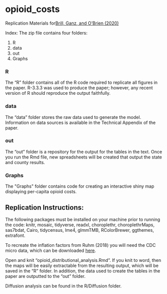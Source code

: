 # opioid_costs

Replication Materials for[Brill, Ganz, and O'Brien (2020)](https://www.aei.org/research-products/report/the-economic-cost-and-spatial-diffusion-of-the-opioid-crisis-2009-18/)

Index:
The zip file contains four folders:
1.	R
2.	data
3.	out
4.	Graphs

### R
The “R” folder contains all of the R code required to replicate all figures in the paper. R-3.3.3 was used to produce the paper; however, any recent version of R should reproduce the output faithfully.

### data
The “data” folder stores the raw data used to generate the model. Information on data sources is available in the Technical Appendix of the paper.

### out
The “out” folder is a repository for the output for the tables in the text. Once you run the Rmd file, new spreadsheets will be created that output the state and county results.

### Graphs
The "Graphs" folder contains code for creating an interactive shiny map displaying per-capita opioid costs.

## Replication Instructions:
The following packages must be installed on your machine prior to running the code: knitr, mosaic, tidyverse, readxl, choroplethr, choroplethrMaps, sas7bdat, Cairo, tidycensus, lme4, glmmTMB, RColorBrewer, ggthemes, extrafont.

To recreate the inflation factors from Ruhm (2018) you will need the CDC micro data, which can be downloaded [here](https://www.cdc.gov/nchs/data_access/vitalstatsonline.htm).

Open and knit “opioid_distributional_analysis.Rmd”. If you knit to word, then the maps will be easily extractable from the resulting output, which will be saved in the “R” folder. In addition, the data used to create the tables in the paper are outputted to the “out” folder.

Diffusion analysis can be found in the R/Diffusion folder.
